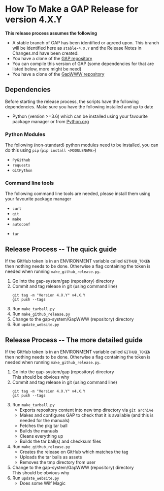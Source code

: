 # How To Make a GAP Release for version 4.X.Y
 
**This release process assumes the following**
- A stable branch of GAP has been identified or agreed upon. This branch will be identified here as `stable-4.X.Y` and the Release Notes in Changes.md have been created.
- You have a clone of the [GAP repository](https://github.com/gap-system/gap)
- You can compile this version of GAP (some dependencies for that are listed below, more might be need)
- You have a clone of the [GapWWW repository](https://github.com/gap-system/GapWWW)


## Dependencies
Before starting the release process, the scripts have the following dependencies. Make sure you have the following installed and up to date
- Python (version >=3.6) which can be installed using your favourite package manager or from [Python.org](https://www.python.org)
### Python Modules
The following (non-standard) python modules need to be installed, you can do this using `pip` (`pip install <MODULENAME>`)
- `PyGithub`
- `requests`
- `GitPython`

### Command line tools
The following command line tools are needed, please install them using your favourite package manager
- `curl`
- `git`
- `make`
- `autoconf`
<!-- - `gh` -->
- `tar`

## Release Process -- The quick guide

If the GitHub token is in an ENVIRONMENT variable called `GITHUB_TOKEN` then nothing needs to be done. 
Otherwise a flag containing the token is needed when running `make_github_release.py`.


1. Go into the gap-system/gap (repository) directory 
2. Commit and tag release in git (using command line)
    ```
    git tag -m "Version 4.X.Y" v4.X.Y
    git push --tags
    ```
3. Run `make_tarball.py`
4. Run `make_github_release.py`
5. Change to the gap-system/GapWWW (repository) directory
6. Run `update_website.py` 

## Release Process -- The more detailed guide

If the GitHub token is in an ENVIRONMENT variable called `GITHUB_TOKEN` then nothing needs to be done. 
Otherwise a flag containing the token is needed when running `make_github_release.py`.


1. Go into the gap-system/gap (repository) directory  
    This should be obvious why
2. Commit and tag release in git (using command line)  
    ```
    git tag -m "Version 4.X.Y" v4.X.Y
    git push --tags
    ```
3. Run `make_tarball.py`  
    - Exports repository content into new tmp directory via `git archive`
    - Makes and configures GAP to check that it is available (and this is needed for the manuals)
    - Fetches the pkg tar ball
    - Builds the manuals
    - Cleans everything up
    - Builds the tar ball(s) and checksum files
4. Run `make_github_release.py`  
    - Creates the release on GitHub which matches the tag
    - Uploads the tar balls as assets 
    - Removes the tmp directory from user
5. Change to the gap-system/GapWWW (repository) directory  
   This should be obvious why
6. Run `update_website.py` 
   - Does some Wilf Magic